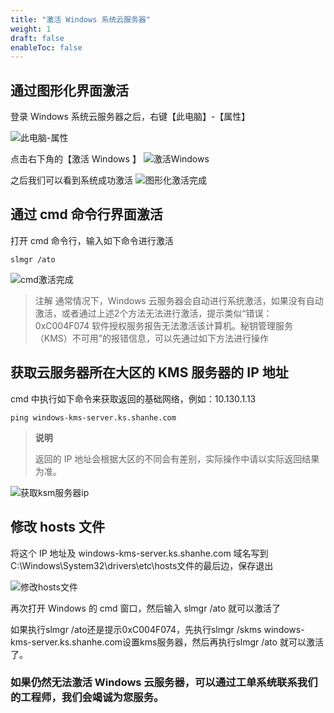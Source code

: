 ```yaml
---
title: "激活 Windows 系统云服务器"
weight: 1
draft: false
enableToc: false
---
```


## 通过图形化界面激活

登录 Windows 系统云服务器之后，右键【此电脑】-【属性】

![此电脑-属性](/compute/vm/_images/activation_of_winOS_1.png)

点击右下角的【激活 Windows 】
![激活Windows](/compute/vm/_images/activation_of_winOS_2.png)

之后我们可以看到系统成功激活
![图形化激活完成](/compute/vm/_images/activation_of_winOS_3.png)

## 通过 cmd 命令行界面激活

打开 cmd 命令行，输入如下命令进行激活
```
slmgr /ato
```
![cmd激活完成](/compute/vm/_images/activation_of_winOS_4.png)

>注解
>通常情况下，Windows 云服务器会自动进行系统激活，如果没有自动激活，或者通过上述2个方法无法进行激活，提示类似“错误：0xC004F074 软件授权服务报告无法激活该计算机。秘钥管理服务（KMS）不可用”的报错信息，可以先通过如下方法进行操作

## 获取云服务器所在大区的 KMS 服务器的 IP 地址

cmd 中执行如下命令来获取返回的基础网络，例如：10.130.1.13
```
ping windows-kms-server.ks.shanhe.com
```

>**说明**
>
>返回的 IP 地址会根据大区的不同会有差别，实际操作中请以实际返回结果为准。

![获取ksm服务器ip](/compute/vm/_images/activation_of_winOS_5.png)

## 修改 hosts 文件

将这个 IP 地址及 windows-kms-server.ks.shanhe.com 域名写到C:\Windows\System32\drivers\etc\hosts文件的最后边，保存退出

![修改hosts文件](/compute/vm/_images/activation_of_winOS_6.png)

再次打开 Windows 的 cmd 窗口，然后输入 slmgr /ato 就可以激活了

如果执行slmgr /ato还是提示0xC004F074，先执行slmgr /skms windows-kms-server.ks.shanhe.com设置kms服务器，然后再执行slmgr /ato 就可以激活了。

### 如果仍然无法激活 Windows 云服务器，可以通过工单系统联系我们的工程师，我们会竭诚为您服务。